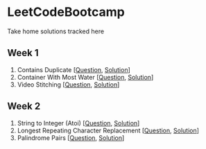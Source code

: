 # LeetCodeBootcamp
Take home solutions tracked here

## Week 1
1. Contains Duplicate [[Question](https://leetcode.com/problems/contains-duplicate/), [Solution](/Week%201/ContainsDuplicate.py)]
2. Container With Most Water [[Question](https://leetcode.com/problems/container-with-most-water/), [Solution](/Week%201/ContainerWithMostWater.py)]
3. Video Stitching [[Question](https://leetcode.com/problems/video-stitching/), [Solution](/Week%201/VideoStitching.py)]

## Week 2
1. String to Integer (Atoi) [[Question](https://leetcode.com/problems/string-to-integer-atoi/), [Solution](/Week%202/StringToIntegerAtoi.py)]
2. Longest Repeating Character Replacement [[Question](https://leetcode.com/problems/longest-repeating-character-replacement), [Solution](/Week%202/LongestRepeatingCharacterReplacement.py)]
3. Palindrome Pairs [[Question](https://leetcode.com/problems/palindrome-pairs/), [Solution](/Week%202/PalindromePairs.py)]